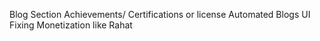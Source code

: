 Blog Section
Achievements/ Certifications or license
Automated Blogs
UI Fixing
Monetization like Rahat

